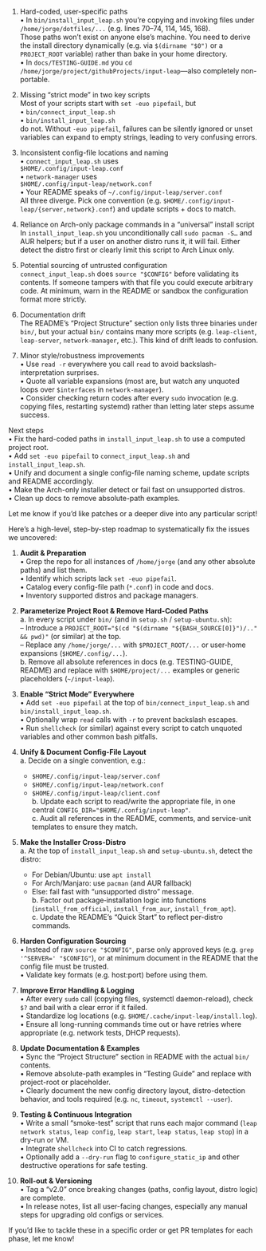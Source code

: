 1. Hard-coded, user-specific paths  
   • In `bin/install_input_leap.sh` you’re copying and invoking files under  
     `/home/jorge/dotfiles/...` (e.g. lines 70–74, 114, 145, 168).  
     Those paths won’t exist on anyone else’s machine. You need to derive the install directory dynamically (e.g. via `$(dirname "$0")` or a `PROJECT_ROOT` variable) rather than bake in your home directory.  
   • In `docs/TESTING-GUIDE.md` you `cd /home/jorge/project/githubProjects/input-leap`—also completely non-portable.

2. Missing “strict mode” in two key scripts  
   Most of your scripts start with `set -euo pipefail`, but  
   • `bin/connect_input_leap.sh`  
   • `bin/install_input_leap.sh`  
   do not. Without `-euo pipefail`, failures can be silently ignored or unset variables can expand to empty strings, leading to very confusing errors.

3. Inconsistent config-file locations and naming  
   • `connect_input_leap.sh` uses  
     `$HOME/.config/input-leap.conf`  
   • `network-manager` uses  
     `$HOME/.config/input-leap/network.conf`  
   • Your README speaks of `~/.config/input-leap/server.conf`  
   All three diverge. Pick one convention (e.g. `$HOME/.config/input-leap/{server,network}.conf`) and update scripts + docs to match.

4. Reliance on Arch-only package commands in a “universal” install script  
   In `install_input_leap.sh` you unconditionally call `sudo pacman -S…` and AUR helpers; but if a user on another distro runs it, it will fail. Either detect the distro first or clearly limit this script to Arch Linux only.

5. Potential sourcing of untrusted configuration  
   `connect_input_leap.sh` does `source "$CONFIG"` before validating its contents. If someone tampers with that file you could execute arbitrary code. At minimum, warn in the README or sandbox the configuration format more strictly.

6. Documentation drift  
   The README’s “Project Structure” section only lists three binaries under `bin/`, but your actual `bin/` contains many more scripts (e.g. `leap-client`, `leap-server`, `network-manager`, etc.). This kind of drift leads to confusion.

7. Minor style/robustness improvements  
   • Use `read -r` everywhere you call `read` to avoid backslash-interpretation surprises.  
   • Quote all variable expansions (most are, but watch any unquoted loops over `$interfaces` in `network-manager`).  
   • Consider checking return codes after every `sudo` invocation (e.g. copying files, restarting systemd) rather than letting later steps assume success.

Next steps  
• Fix the hard-coded paths in `install_input_leap.sh` to use a computed project root.  
• Add `set -euo pipefail` to `connect_input_leap.sh` and `install_input_leap.sh`.  
• Unify and document a single config-file naming scheme, update scripts and README accordingly.  
• Make the Arch-only installer detect or fail fast on unsupported distros.  
• Clean up docs to remove absolute-path examples.  

Let me know if you’d like patches or a deeper dive into any particular script!

Here’s a high-level, step-by-step roadmap to systematically fix the issues we uncovered:

1. **Audit & Preparation**  
   • Grep the repo for all instances of `/home/jorge` (and any other absolute paths) and list them.  
   • Identify which scripts lack `set -euo pipefail`.  
   • Catalog every config-file path (`*.conf`) in code and docs.  
   • Inventory supported distros and package managers.

2. **Parameterize Project Root & Remove Hard-Coded Paths**  
   a. In every script under `bin/` (and in `setup.sh` / `setup-ubuntu.sh`):  
      – Introduce a `PROJECT_ROOT="$(cd "$(dirname "${BASH_SOURCE[0]}")/.." && pwd)"` (or similar) at the top.  
      – Replace any `/home/jorge/...` with `$PROJECT_ROOT/...` or user‐home expansions (`$HOME/.config/...`).  
   b. Remove all absolute references in docs (e.g. TESTING-GUIDE, README) and replace with `$HOME/project/...` examples or generic placeholders (`~/input-leap`).

3. **Enable “Strict Mode” Everywhere**  
   • Add `set -euo pipefail` at the top of `bin/connect_input_leap.sh` and `bin/install_input_leap.sh`.  
   • Optionally wrap `read` calls with `-r` to prevent backslash escapes.  
   • Run `shellcheck` (or similar) against every script to catch unquoted variables and other common bash pitfalls.

4. **Unify & Document Config-File Layout**  
   a. Decide on a single convention, e.g.:  
      - `$HOME/.config/input-leap/server.conf`  
      - `$HOME/.config/input-leap/network.conf`  
      - `$HOME/.config/input-leap/client.conf`  
   b. Update each script to read/write the appropriate file, in one central `CONFIG_DIR="$HOME/.config/input-leap"`.  
   c. Audit all references in the README, comments, and service-unit templates to ensure they match.

5. **Make the Installer Cross-Distro**  
   a. At the top of `install_input_leap.sh` and `setup-ubuntu.sh`, detect the distro:  
      - For Debian/Ubuntu: use `apt install`  
      - For Arch/Manjaro: use `pacman` (and AUR fallback)  
      - Else: fail fast with “unsupported distro” message.  
   b. Factor out package‐installation logic into functions (`install_from_official`, `install_from_aur`, `install_from_apt`).  
   c. Update the README’s “Quick Start” to reflect per-distro commands.

6. **Harden Configuration Sourcing**  
   • Instead of raw `source "$CONFIG"`, parse only approved keys (e.g. `grep '^SERVER=' "$CONFIG"`), or at minimum document in the README that the config file must be trusted.  
   • Validate key formats (e.g. host:port) before using them.

7. **Improve Error Handling & Logging**  
   • After every `sudo` call (copying files, systemctl daemon-reload), check `$?` and bail with a clear error if it failed.  
   • Standardize log locations (e.g. `$HOME/.cache/input-leap/install.log`).  
   • Ensure all long-running commands time out or have retries where appropriate (e.g. network tests, DHCP requests).

8. **Update Documentation & Examples**  
   • Sync the “Project Structure” section in README with the actual `bin/` contents.  
   • Remove absolute-path examples in “Testing Guide” and replace with project-root or placeholder.  
   • Clearly document the new config directory layout, distro-detection behavior, and tools required (e.g. `nc`, `timeout`, `systemctl --user`).

9. **Testing & Continuous Integration**  
   • Write a small “smoke-test” script that runs each major command (`leap network status`, `leap config`, `leap start`, `leap status`, `leap stop`) in a dry-run or VM.  
   • Integrate `shellcheck` into CI to catch regressions.  
   • Optionally add a `--dry-run` flag to `configure_static_ip` and other destructive operations for safe testing.

10. **Roll-out & Versioning**  
    • Tag a “v2.0” once breaking changes (paths, config layout, distro logic) are complete.  
    • In release notes, list all user-facing changes, especially any manual steps for upgrading old configs or services.

If you’d like to tackle these in a specific order or get PR templates for each phase, let me know!
